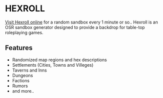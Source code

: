 # HEXROLL
[Visit Hexroll online](https://pendicepaper.com/hexroll) for a random sandbox every 1 minute or so..
Hexroll is an OSR sandbox generator designed to provide a backdrop for table-top roleplaying games.

## Features

* Randomized map regions and hex descriptions
* Settlements (Cities, Towns and Villeges)
* Taverns and Inns
* Dungeons
* Factions
* Rumors
* and more..

